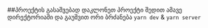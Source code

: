 ##პროექტის გასაშვებად დაკლონეთ პროექტი შედით ამავე დირექტორიაში და გაუშვით ორი ბრძანება `yarn dev` & `yarn server`